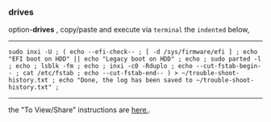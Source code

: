 ### drives
option-**drives** , copy/paste and execute via `terminal` the `indented` below,
***
`
sudo inxi -U ;
(
 echo --efi-check-- ;
 [ -d /sys/firmware/efi ] ;
 echo "EFI boot on HDD" || echo "Legacy boot on HDD" ;
 echo ;
 sudo parted -l ;
 echo ;
 lsblk -fm ;
 echo ;
 inxi -c0 -Rduplo ;
 echo --cut-fstab-begin-- ;
 cat /etc/fstab ;
 echo --cut-fstab-end--
) > ~/trouble-shoot-history.txt ;
 echo "Done, the log has been saved to ~/trouble-shoot-history.txt" ;
`
***
the "To View/Share" instructions are [here.](https://github.com/two-dogs/the-kennel/blob/master/to-share.md).
